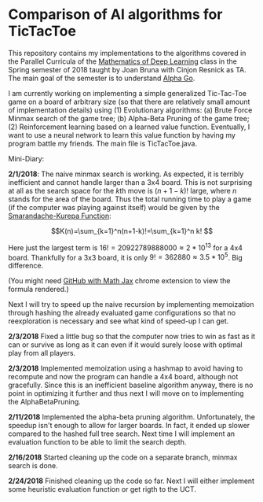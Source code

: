 # Comparison of AI algorithms for TicTacToe
This repository contains my implementations to the algorithms covered in the Parallel Curricula of the [Mathematics of Deep Learning](https://joanbruna.github.io/MathsDL-spring18/) class in the Spring semester of 2018 taught by Joan Bruna with Cinjon Resnick as TA. The main goal of the semester is to understand [Alpha Go](https://deepmind.com/research/alphago/).

I am currently working on implementing a simple generalized Tic-Tac-Toe game on a board of arbitrary size (so that there are relatively small amount of implementation details) using (1) Evolutionary algorithms: (a) Brute Force Minmax search of the game tree; (b) Alpha-Beta Pruning of the game tree; (2) Reinforcement learning based on a learned value function. Eventually, I want to use a neural network to learn this value function by having my program battle my friends. The main file is TicTacToe.java.


Mini-Diary: 

**2/1/2018**: The naive minmax search is working. As expected, it is terribly inefficient and cannot handle larger than a 3x4 board. This is not surprising at all as the search space for the $k$th move is $(n+1-k)!$ large, where $n$ stands for the area of the board. Thus the total running time to play a game (if the computer was playing against itself) would be given by the [Smarandache-Kurepa Function](http://mathworld.wolfram.com/LeftFactorial.html):

$$K(n)=\sum_{k=1}^n(n+1-k)!=\sum_{k=1}^n k! $$

Here just the largest term is $16! = 20922789888000 \approx 2 * 10^{13}$ for a 4x4 board. Thankfully for a 3x3 board, it is only $9! = 362880\approx 3.5 * 10^5$. Big difference.

(You might need [GitHub with Math Jax](https://chrome.google.com/webstore/detail/github-with-mathjax/ioemnmodlmafdkllaclgeombjnmnbima/related) chrome extension to view the formula rendered.)

Next I will try to speed up the naive recursion by implementing memoization through hashing the already evaluated game configurations so that no reexploration is necessary and see what kind of speed-up I can get.

**2/3/2018** Fixed a little bug so that the computer now tries to win as fast as it can or survive as long as it can even if it would surely loose with optimal play from all players.

**2/3/2018** Implemented memoization using a hashmap to avoid having to recompute and now the program can handle a 4x4 board, although not gracefully. Since this is an inefficient baseline algorithm anyway, there is no point in optimizing it further and thus next I will move on to implementing the AlphaBetaPruning.

**2/11/2018** Implemented the alpha-beta pruning algorithm. Unfortunately, the speedup isn't enough to allow for larger boards. In fact, it ended up slower compared to the hashed full tree search. Next time I will implement an evaluation function to be able to limit the search depth.

**2/16/2018** Started cleaning up the code on a separate branch, minmax search is done.

**2/24/2018** Finished cleaning up the code so far. Next I will either implement some heuristic evaluation function or get rigth to the UCT.
